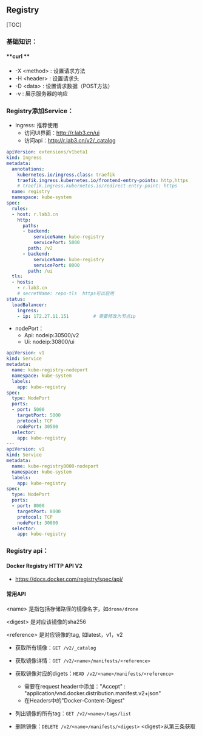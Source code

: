 

## Registry

[TOC]



### 基础知识：

#### **curl **

- -X \<method> : 设置请求方法
- -H \<header> :  设置请求头
- -D \<data> : 设置请求数据（POST方法）
- -v : 展示服务器的响应

### Registry添加Service：

- Ingress: 推荐使用
  - 访问UI界面：http://r.lab3.cn/ui
  - 访问api：http://r.lab3.cn/v2/_catalog

```yaml
apiVersion: extensions/v1beta1
kind: Ingress
metadata:
  annotations:
    kubernetes.io/ingress.class: traefik
    traefik.ingress.kubernetes.io/frontend-entry-points: http,https
    # traefik.ingress.kubernetes.io/redirect-entry-point: https				强制https
  name: registry
  namespace: kube-system
spec:
  rules:
  - host: r.lab3.cn
    http:
      paths:
      - backend:
          serviceName: kube-registry
          servicePort: 5000
        path: /v2
      - backend:
          serviceName: kube-registry
          servicePort: 8000
        path: /ui
  tls:
  - hosts:
    - r.lab3.cn
    # secretName: repo-tls	https可以启用
status:
  loadBalancer:
    ingress:
    - ip: 172.27.11.151			# 需要修改为节点ip
```

- nodePort：
  - Api: nodeip:30500/v2
  - Ui: nodeip:30800/ui

```yaml
apiVersion: v1
kind: Service
metadata:
  name: kube-registry-nodeport
  namespace: kube-system
  labels:
    app: kube-registry
spec:
  type: NodePort     
  ports:
  - port: 5000          
    targetPort: 5000
    protocol: TCP
    nodePort: 30500
  selector:
    app: kube-registry
---
apiVersion: v1
kind: Service
metadata:
  name: kube-registry8000-nodeport
  namespace: kube-system
  labels:
    app: kube-registry
spec:
  type: NodePort      
  ports:
  - port: 8000          
    targetPort: 8000
    protocol: TCP
    nodePort: 30800
  selector:
    app: kube-registry
```

### Registry api：

#### Docker Registry HTTP API V2

- https://docs.docker.com/registry/spec/api/

#### 常用API

\<name> 是指包括存储路径的镜像名字，如`drone/drone`

\<digest> 是对应该镜像的sha256

\<reference> 是对应镜像的tag,  如latest，v1，v2

- 获取所有镜像：`GET /v2/_catalog`

- 获取镜像详情：`GET /v2/<name>/manifests/<reference>`
- 获取镜像对应的digets：`HEAD /v2/<name>/manifests/<reference>` 
  - 需要在request header中添加："Accept" : "application/vnd.docker.distribution.manifest.v2+json"
  - 在Headers中的"Docker-Content-Digest"
- 列出镜像的所有tag：`GET /v2/<name>/tags/list`
- 删除镜像：`DELETE /v2/<name>/manifests/<digest>` \<digest>从第三条获取


